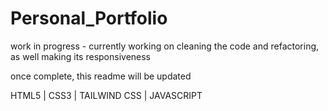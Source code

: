 # Personal_Portfolio

work in progress - currently working on cleaning the code and refactoring, as well making its responsiveness

once complete, this readme will be updated

HTML5 | CSS3 | TAILWIND CSS | JAVASCRIPT
